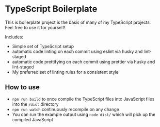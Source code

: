 TypeScript Boilerplate
======================

This is boilerplate project is the basis of many of my TypeScript projects. Feel free to use it for yourself!

Includes:
* Simple set of TypeScript setup
* automatic code linting on each commit using eslint via husky and lint-staged
* automatic code prettifying on each commit using prettier via husky and lint-staged
* My preferred set of linting rules for a consistent style

## How to use
- `npm run build` to once compile the TypeScript files into JavaScript files into the `/dist` directory
- `npm run watch` continuously recompile on any change
- You can run the example output using `node dist/` which will pick up the compiled JavaScript

